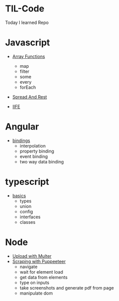 # TIL-Code
Today I learned Repo

# Javascript 
- [Array Functions](javascript/arrayFunctions.js)
    - map
    - filter
    - some
    - every
    - forEach

- [Spread And Rest](javascript/spreadAndRest.js)

- [IIFE](javascript/iife.js)


# Angular
- [bindings](angular/bindings.md)
    - interpolation
    - property binding
    - event binding
    - two way data binding


# typescript
- [basics](typescript/basics.ts)
    - types
    - union
    - config
    - interfaces
    - classes


# Node
- [Upload with Multer](node/multer.js)
- [Scraping with Puppeeteer](node/scrapping/puppeteer.js)
    - navigate
    - wait for element load
    - get data from elements
    - type on inputs
    - take screenshots and generate pdf from page
    - manipulate dom
